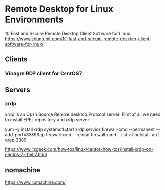 # Remote Desktop for Linux Environments

10 Fast and Secure Remote Desktop Client Software for Linux
https://www.ubuntupit.com/10-fast-and-secure-remote-desktop-client-software-for-linux/

## Clients
### Vinagre RDP client for CentOS7


## Servers
### xrdp
xrdp is an Open Source Remote desktop Protocol server. First of all we need to install EPEL repository and xrdp server:  

yum -y install xrdp
systemctl start xrdp.service
firewall-cmd --permanent --add-port=3389/tcp
firewall-cmd --reload
firewall-cmd --list-all
netstat -an | grep 3389

https://www.itzgeek.com/how-tos/linux/centos-how-tos/install-xrdp-on-centos-7-rhel-7.html

## nomachine

https://www.nomachine.com/
